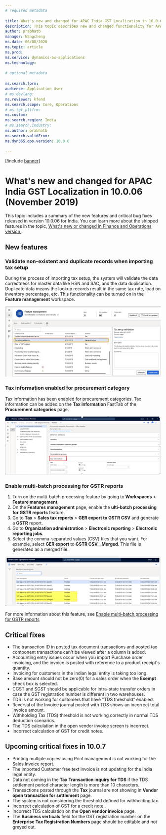 ```yaml
---
# required metadata

title: What's new and changed for APAC India GST Localization in 10.0.06 (November 2019)
description: This topic describes new and changed functionality for APAC India GST features released in Dynamics 365 Finance version 10.0.06.
author: prabhatb
manager: Wangcheng
ms.date: 06/08/2020
ms.topic: article
ms.prod: 
ms.service: dynamics-ax-applications
ms.technology: 

# optional metadata

ms.search.form: 
audience: Application User
# ms.devlang: 
ms.reviewer: kfend 
ms.search.scope: Core, Operations
# ms.tgt_pltfrm: 
ms.custom: 
ms.search.region: India
# ms.search.industry: 
ms.author: prabhatb
ms.search.validFrom: 
ms.dyn365.ops.version: 10.0.6

---
```

[!include [banner](../includes/banner.md)]

# What's new and changed for APAC India GST Localization in 10.0.06 (November 2019)

This topic includes a summary of the new features and critical bug fixes released in version 10.0.06 for India. You can learn more about the shipped features in the topic, [What's new or changed in Finance and Operations version ](../../fin-and-ops/get-started/whats-new-changed-10-0-6.md).

## New features
### Validate non-existent and duplicate records when importing tax setup 
During the process of importing tax setup, the system will validate the data correctness for master data like HSN and SAC, 
and the data duplication. Duplicate data means the lookup records result in the same tax rate, load on inventory percentage, etc. 
This functionality can be turned on in the **Feature management** workspace.

![](media/GST-tax-setup-validation-1-10-0-06.PNG)

### Tax information enabled for procurement category
Tax information has been enabled for procurement categories. Tax information can be added on the **Tax information** FastTab of the **Procurement categories** page. 

![](media/GST-tax-setup-validation-2-10-0-06.PNG)
 
### Enable multi-batch processing for GSTR reports

1. Turn on the multi-batch processing feature by going to **Workspaces** > **Feature management**.
2. On the **Features management** page, enable the **ulti-batch processing for GSTR reports** feature.
3. Go to **Tax** > **Sales tax reports** > **GER export to GSTR CSV** and generate a **GSTR** report.
3. Go to **Organization administration** > **Electronic reporting** > **Electronic reporting jobs**. 
4. Select the comma-separated values (CSV) files that you want.
For example, select **GER export** to **GSTR CSV__Merged**. This file is generated as a merged file. 

![](media/GST-multi-batch-processing-3-10-0-06.PNG)

For more information about this feature, see [Enable multi-batch processing for GSTR reports](apac-ind-gst-multi-batch-processing-gstr-return.md)

## Critical fixes 

-	The transaction ID in posted tax document transactions and posted tax component transactions can't be viewed after a column is added.
-	Accounting entry issues occur when you import Purchase order invoicing, and the invoice is posted with reference to a product receipt's quantity. 
-	Invoicing for customers in the Indian legal entity is taking too long.   
-	Base amount should not be zero(0) for a sales order when the **Exempt** check box is selected.   
-	CGST and SGST should be applicable for intra-state transfer orders in case the GST registration number is different in two warehouses.
-	TDS is not working for customers that have "TDS threshold" enabled.   
-	Reversal of the Invoice journal posted with TDS shows an incorrect total invoice amount.  
-	Withholding Tax (TDS) threshold is not working correctly in normal TDS deduction scenarios.   
-	The TDS calculation in the open vendor invoice screen is incorrect.   
-	Incorrect calculation of GST for credit notes.   

## Upcoming critical fixes in 10.0.7 

- Printing multiple copies using Print management is not working for the Sales Invoice report.  
-	The imported Customer free text invoice is not updating for the India legal entity.  
-	Data not coming in the **Tax Transaction inquiry for TDS** if the TDS settlement period character length is more than 10 characters.  
-	Transactions posted through the **Tax** journal are not showing in **Vendor open transaction for settlement** page. 
-	The system is not considering the threshold defined for withholding tax.
-	Incorrect calculation of GST for a credit note . 
-	Incorrect TDS calculation on the **Open vendor invoice** page.  
-	The **Business verticals** field for the GST registration number on the **Enterprise Tax Registration Numbers** page should be editable and not greyed out. 

